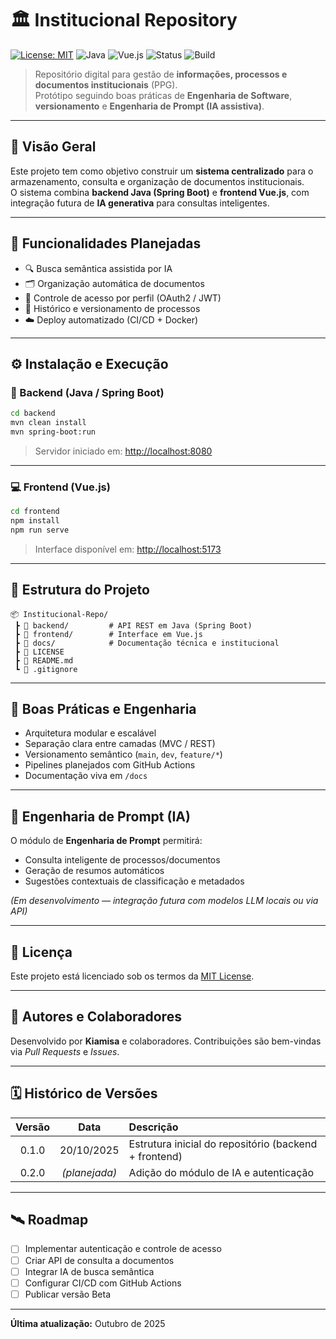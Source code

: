 # 🏛️ Institucional Repository

[![License: MIT](https://img.shields.io/badge/License-MIT-green.svg)](LICENSE)
![Java](https://img.shields.io/badge/Backend-Java-blue)
![Vue.js](https://img.shields.io/badge/Frontend-Vue.js-brightgreen)
![Status](https://img.shields.io/badge/Status-Em%20Desenvolvimento-yellow)
![Build](https://img.shields.io/badge/Build-Passing-success)

> Repositório digital para gestão de **informações, processos e documentos institucionais** (PPG).  
> Protótipo seguindo boas práticas de **Engenharia de Software**, **versionamento** e **Engenharia de Prompt (IA assistiva)**.

---

## 🧭 Visão Geral

Este projeto tem como objetivo construir um **sistema centralizado** para o armazenamento, consulta e organização de documentos institucionais.  
O sistema combina **backend Java (Spring Boot)** e **frontend Vue.js**, com integração futura de **IA generativa** para consultas inteligentes.

---

## 🧠 Funcionalidades Planejadas

- 🔍 Busca semântica assistida por IA  
- 🗂️ Organização automática de documentos  
- 🧱 Controle de acesso por perfil (OAuth2 / JWT)  
- 📑 Histórico e versionamento de processos  
- ☁️ Deploy automatizado (CI/CD + Docker)

---

## ⚙️ Instalação e Execução

### 🔧 Backend (Java / Spring Boot)

```bash
cd backend
mvn clean install
mvn spring-boot:run
````

> Servidor iniciado em: [http://localhost:8080](http://localhost:8080)

---

### 💻 Frontend (Vue.js)

```bash
cd frontend
npm install
npm run serve
```

> Interface disponível em: [http://localhost:5173](http://localhost:5173)

---

## 🧩 Estrutura do Projeto

```
📦 Institucional-Repo/
 ┣ 📂 backend/         # API REST em Java (Spring Boot)
 ┣ 📂 frontend/        # Interface em Vue.js
 ┣ 📂 docs/            # Documentação técnica e institucional
 ┣ 📄 LICENSE
 ┣ 📄 README.md
 ┗ 📄 .gitignore
```

---

## 🧪 Boas Práticas e Engenharia

* Arquitetura modular e escalável
* Separação clara entre camadas (MVC / REST)
* Versionamento semântico (`main`, `dev`, `feature/*`)
* Pipelines planejados com GitHub Actions
* Documentação viva em `/docs`

---

## 🤖 Engenharia de Prompt (IA)

O módulo de **Engenharia de Prompt** permitirá:

* Consulta inteligente de processos/documentos
* Geração de resumos automáticos
* Sugestões contextuais de classificação e metadados

*(Em desenvolvimento — integração futura com modelos LLM locais ou via API)*

---

## 🪪 Licença

Este projeto está licenciado sob os termos da [MIT License](LICENSE).

---

## 👥 Autores e Colaboradores

Desenvolvido por **Kiamisa** e colaboradores.
Contribuições são bem-vindas via *Pull Requests* e *Issues*.

---

## 🗓️ Histórico de Versões

| Versão |      Data     | Descrição                                             |
| :----: | :-----------: | :---------------------------------------------------- |
|  0.1.0 |   20/10/2025  | Estrutura inicial do repositório (backend + frontend) |
|  0.2.0 | *(planejada)* | Adição do módulo de IA e autenticação                 |

---

## 🛰️ Roadmap

* [ ] Implementar autenticação e controle de acesso
* [ ] Criar API de consulta a documentos
* [ ] Integrar IA de busca semântica
* [ ] Configurar CI/CD com GitHub Actions
* [ ] Publicar versão Beta

---

**Última atualização:** Outubro de 2025

